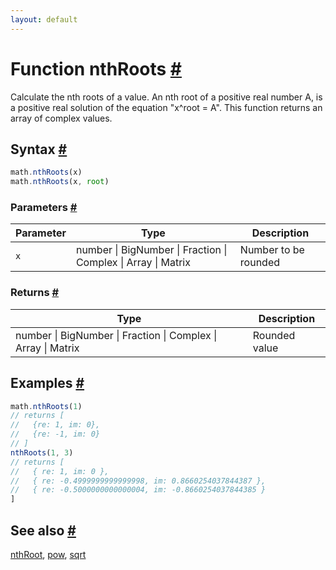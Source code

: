 ```yaml
---
layout: default
---
```


<!-- Note: This file is automatically generated from source code comments. Changes made in this file will be overridden. -->

<h1 id="function-nthroots">Function nthRoots <a href="#function-nthroots" title="Permalink">#</a></h1>

Calculate the nth roots of a value.
An nth root of a positive real number A,
is a positive real solution of the equation "x^root = A".
This function returns an array of complex values.


<h2 id="syntax">Syntax <a href="#syntax" title="Permalink">#</a></h2>

```js
math.nthRoots(x)
math.nthRoots(x, root)
```

<h3 id="parameters">Parameters <a href="#parameters" title="Permalink">#</a></h3>

Parameter | Type | Description
--------- | ---- | -----------
`x` | number &#124; BigNumber &#124; Fraction &#124; Complex &#124; Array &#124; Matrix | Number to be rounded

<h3 id="returns">Returns <a href="#returns" title="Permalink">#</a></h3>

Type | Description
---- | -----------
number &#124; BigNumber &#124; Fraction &#124; Complex &#124; Array &#124; Matrix | Rounded value


<h2 id="examples">Examples <a href="#examples" title="Permalink">#</a></h2>

```js
math.nthRoots(1)
// returns [
//   {re: 1, im: 0},
//   {re: -1, im: 0}
// ]
nthRoots(1, 3)
// returns [
//   { re: 1, im: 0 },
//   { re: -0.4999999999999998, im: 0.8660254037844387 },
//   { re: -0.5000000000000004, im: -0.8660254037844385 }
]
```


<h2 id="see-also">See also <a href="#see-also" title="Permalink">#</a></h2>

[nthRoot](nthRoot.html),
[pow](pow.html),
[sqrt](sqrt.html)
